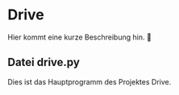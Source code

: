 # Drive
Hier kommt eine kurze Beschreibung hin.
:shit:
## Datei drive.py
Dies ist das Hauptprogramm des Projektes Drive.
